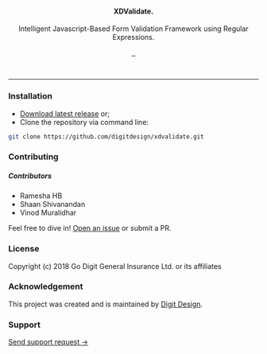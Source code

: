 <div align="center">
	<h4>XDValidate.</h4>
	<p align="center">Intelligent Javascript-Based Form Validation Framework using Regular Expressions.</p>
	<p align="center">
		<a href="https://github.com/digitdesign/xdvalidate/releases/latest">
			<img src="https://img.shields.io/github/release/digitdesign/xdvalidate.svg" alt="" />
		</a>
		<a href="https://github.com/digitdesign/xdvalidate/find/master">
			<img src="https://img.shields.io/github/repo-size/digitdesign/xdvalidate.svg" alt="" />
		</a>
		<a href="https://github.com/digitdesign/xdvalidate/search?l=css">
			<img src="https://img.shields.io/github/languages/top/digitdesign/xdvalidate.svg" alt="" />
		</a>
	</p>
</div>
<br />
<hr />

### Installation
- [Download latest release](https://github.com/digitdesign/xdvalidate/archive/master.zip) or;
- Clone the repository via command line:
```sh
git clone https://github.com/digitdesign/xdvalidate.git
```

### Contributing
##### Contributors
- Ramesha HB
- Shaan Shivanandan
- Vinod Muralidhar

Feel free to dive in! [Open an issue](https://github.com/digitdesign/xdvalidate/issues/new/) or submit a PR.

### License
Copyright (c) 2018 Go Digit General Insurance Ltd. or its affiliates

### Acknowledgement
This project was created and is maintained by [Digit Design](https://godigit.design/).

### Support
[Send support request →](mailto:shaan.shivanandan@godigit.com?Subject=Support%3A%20Digit%20XDValidate)
